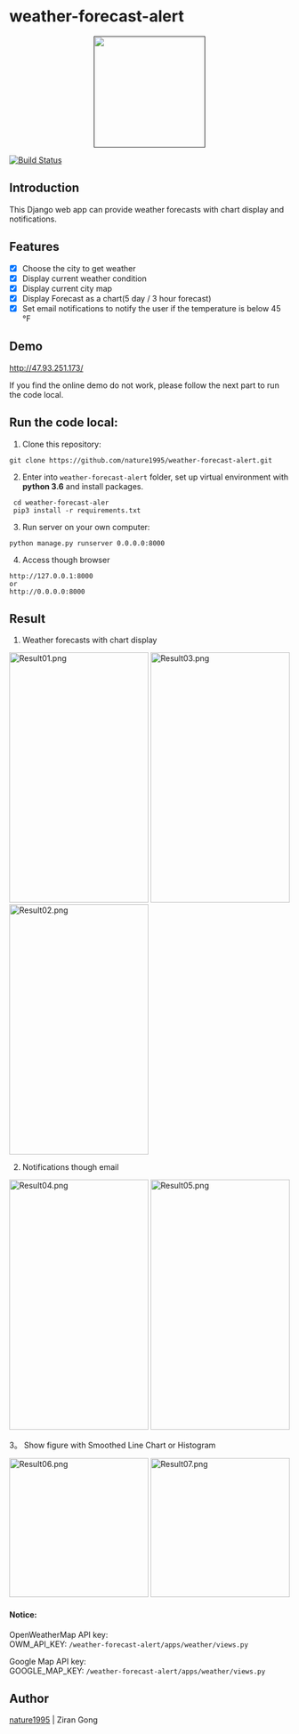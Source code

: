 # weather-forecast-alert

<div align="center">
    <a href=""><img src="https://i.loli.net/2019/03/02/5c79e69702a5f.png" width="200" hegiht="200"/></a>
</div>

[![Build Status](https://travis-ci.com/nature1995/weather-forecast-alert.svg?token=ihxd9jwdJ367UvYy3j9G&branch=master)](https://travis-ci.com/nature1995/weather-forecast-alert)

## Introduction  
This Django web app can provide weather forecasts with chart display and notifications.

## Features  
- [x] Choose the city to get weather
- [X] Display current weather condition
- [X] Display current city map
- [x] Display Forecast as a chart(5 day / 3 hour forecast)
- [x] Set email notifications to notify the user if the temperature is below 45 °F

## Demo

http://47.93.251.173/  

If you find the online demo do not work, please follow the next part to run the code local.

## Run the code local:  
1. Clone this repository:
```
git clone https://github.com/nature1995/weather-forecast-alert.git
```
2. Enter into `weather-forecast-alert`  folder, set up virtual environment with **python 3.6** and install packages.
```
 cd weather-forecast-aler
 pip3 install -r requirements.txt
```
3. Run server on your own computer:
```
python manage.py runserver 0.0.0.0:8000
```
4. Access though browser
```
http://127.0.0.1:8000
or
http://0.0.0.0:8000
```

## Result
1. Weather forecasts with chart display
<div>
<img src="https://i.loli.net/2019/03/03/5c7ab32ed266a.png" width="250" height="450" alt="Result01.png" title="Result01.png" />
<img src="https://i.loli.net/2019/03/03/5c7ab32ed985c.png" width="250" height="450" alt="Result03.png" title="Result03.png" />
<img src="https://i.loli.net/2019/03/03/5c7ab32ecec0d.png" width="250" height="450" alt="Result02.png" title="Result02.png" />  
</div>

2. Notifications though email
<div>
<img src="https://i.loli.net/2019/03/03/5c7ab32e7e596.png" width="250" height="450" alt="Result04.png" title="Result04.png" />
<img src="https://i.loli.net/2019/03/03/5c7ab32e84970.png" width="250" height="450" alt="Result05.png" title="Result05.png" />
</div>

3。 Show figure with Smoothed Line Chart or Histogram
<div>
<img src="https://i.loli.net/2019/03/03/5c7abb9c5b893.png" height="250" alt="Result06.png" title="Result06.png" />
<img src="https://i.loli.net/2019/03/03/5c7abb9c903c2.png" height="250" alt="Result07.png" title="Result07.png" />
</div>

#### Notice:
OpenWeatherMap API key:  
OWM_API_KEY: `/weather-forecast-alert/apps/weather/views.py`

Google Map API key:   
GOOGLE_MAP_KEY: `/weather-forecast-alert/apps/weather/views.py`

## Author  
[nature1995](https://github.com/nature1995) | Ziran Gong

